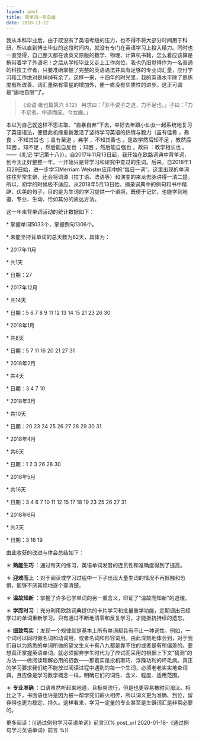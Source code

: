 ```yaml
---
layout: post
title: 背单词一年总结
date: 2018-11-12
---
```


我从本科毕业后，由于既没有了英语考级的压力，也不得不将大部分时间用于科研，所以直到博士毕业的这段时间内，就没有专门在英语学习上投入精力。同时也一直觉得，自己整天都在读英文原版的数学、物理、计算机书籍，怎么着应该算是捎带着学了外语吧！之后从学校毕业又走上工作岗位，我也仍旧觉得作为一名普通的科技工作者，只要准确掌握了完整的英语语法并具有足够的专业词汇量，应付学习和工作绝对是绰绰有余了。这样一来，十四年的时光里，我的英语水平除了熟练度有所改善、词汇量略有零星的增加外，便一直没有实质性的进步。这正可谓是“画地自限”了。

> 《论语·雍也篇第六 6.12》 冉求曰：「非不说子之道，力不足也。」子曰：「力不足者，中道而废。今女画。」

本以为自己就这样不思进取、“自暴自弃”下去，幸好去年跟小仙女一起系统地复习了英语语法，便借此机缘重新激活了坚持学习英语的热情与毅力（虽有佳肴 ，弗食 ，不知其旨也 ；虽有至道 ，弗学 ，不知其善也 。是故学然后知不足 ，教然后知困 。知不足 ，然后能自反也 ；知困 ，然后能自强也 。故曰 ：教学相长也 。——《礼记·学记第十八》）。自2017年11月13日起，我开始在欧路词典中背单词，到今天正好整整一年。一开始只是背学习和研究中查过的生词。后来，自2018年1月29日始，进一步学习Merriam Webster应用中的“每日一词”。这里出现的单词往往非常生僻，还会将词源（拉丁语、法语等）和演变的来龙去脉讲得一清二楚。所以，初学的时候极不适应。从2018年5月13日始，摘录词典中的例句和书中精辟、优美的句子，目的是为生词的学习提供一个语境，既便于记忆，也能学到地道、专业、生动、恰如其分的表达方法。

这一年来背单词活动的统计数据如下：

\* 掌握单词5033个，掌握例句1306个。

\* 未能坚持背单词的总天数为62天，具体为：

\* 2017年11月

\* 共1天

\* 日期：27

\* 2017年12月

\* 共14天

\* 日期：5 6 7 8 9 11 12 13 14 15 21 23 26 30

\* 2018年1月

\* 共8天

\* 日期：5 7 11 16 20 21 27 31

\* 2018年2月

\* 共4天

\* 日期：3 4 7 10

\* 2018年3月

\* 共10天

\* 日期：20 23 24 25 26 27 28 29 30 31

\* 2018年4月

\* 共6天

\* 日期：1 2 3 26 28 30

\* 2018年5月

\* 共16天

\* 日期：3 4 6 7 10 11 12 15 17 18 19 23 25 26 27 31

\* 2018年6月

\* 共3天

\* 日期：3 16 19

由此收获的改进与体会总结如下：

＊ **熟能生巧** ：通过每天的练习，英语单词发音的连贯性和准确度得到了提高。

＊ **迎难而上** ：对于阅读或学习过程中一下子出现大量生词的情况不再抵触和恐惧，能够不厌其烦地逐个查清楚。

＊ **温故知新** ：掌握了许多已学单词的另一重含义，印证了“温故而知新”的道理。

＊ **学而时习** ：充分利用欧路词典提供的卡片学习和批量重学功能，定期调出已经学过的单词重新学习。只有通过不断地清零和反复学习，才能抵抗持续的遗忘。

＊ **细致笃实** ：发现一个规律就是基本上所有单词都具有不止一种词性。例如，一个词可以同时做名词和动词用，或者名词和形容词用。由此深刻地体会到，对于我们自以为熟悉的单词所做的望文生义十有八九都是靠不住的或者是有所偏差的。要想真正掌握英语单词，就必须摒弃学生时代为了应试而采用的根据上下文“猜测”的方法——做阅读理解必用的招数——那着实是投机取巧、浮躁功利的坏毛病。真正的学习要求我们绝不能放过阅读过程中遇到的每一个生词，必须老老实实地查词典，且应像是学习数学概念一样，明确它们的词性、含义、程度、适用范围。

＊ **专业准确** ：口语虽然听起来地道，且极易流行，但是也更容易被时间淘汰。相比之下，书面语也许是因为被一帮学究们薪火相传，所以词义更为准确、到位，留存得也更为稳定、持久。这样看来，学习一定量的专业甚至是生僻词汇是非常必要的。

更多阅读：[《通过例句学习英语单词》前言]({% post_url 2020-01-18-《通过例句学习英语单词》前言 %})
